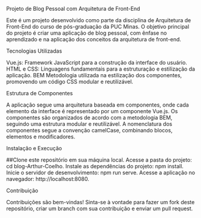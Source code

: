  Projeto de Blog Pessoal com Arquitetura de Front-End


Este é um projeto desenvolvido como parte da disciplina de Arquitetura de Front-End do curso de pós-graduação da PUC Minas. O objetivo principal do projeto é criar uma aplicação de blog pessoal, com ênfase no aprendizado e na aplicação dos conceitos da arquitetura de front-end.


Tecnologias Utilizadas


Vue.js: Framework JavaScript para a construção da interface do usuário.
HTML e CSS: Linguagens fundamentais para a estruturação e estilização da aplicação.
BEM  Metodologia utilizada na estilização dos componentes, promovendo um código CSS modular e reutilizável.


Estrutura de Componentes


A aplicação segue uma arquitetura baseada em componentes, onde cada elemento da interface é representado por um componente Vue.js. Os componentes são organizados de acordo com a metodologia BEM, seguindo uma estrutura modular e reutilizável. A nomenclatura dos componentes segue a convenção camelCase, combinando blocos, elementos e modificadores.

Instalação e Execução


##Clone este repositório em sua máquina local.
Acesse a pasta do projeto: cd blog-Arthur-Coelho.
Instale as dependências do projeto: npm install.
Inicie o servidor de desenvolvimento: npm run serve.
Acesse a aplicação no navegador: http://localhost:8080.

Contribuição


Contribuições são bem-vindas! Sinta-se à vontade para fazer um fork deste repositório, criar um branch com sua contribuição e enviar um pull request.
